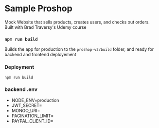 # Sample Proshop

Mock Website that sells products, creates users, and checks out orders. 
Built with Brad Traversy's Udemy course

### `npm run build`

Builds the app for production to the `proshop-v2/build` folder, and ready for backend and frontend deployement

### Deployment
```
npm run build
```

### backend .env
- NODE_ENV=production
- JWT_SECRET=
- MONGO_URI=
- PAGINATION_LIMIT=
- PAYPAL_CLIENT_ID=
